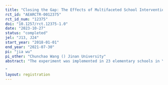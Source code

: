 ```yaml
---
title: "Closing the Gap: The Effects of Multifaceted School Intervention on Left-behind Children"
rct_id: "AEARCTR-0012375"
rct_id_num: "12375"
doi: "10.1257/rct.12375-1.0"
date: "2023-10-27"
status: "completed"
jel: "J13, J24"
start_year: "2018-01-01"
end_year: "2021-07-30"
pi: "jia wu"
pi_other: "Chunchao Wang () Jinan University"
abstract: "The experiment was implemented in 23 elementary schools in Yunmeng County in Hubei province of China. At the beginning of the spring semester in 2017–2018 school year, students from 3rd to 5th grades in the 23 schools participated in a baseline survey. Based on the information collected in the baseline survey, we can identify the left-behind children. We randomly selected 23 primary schools (145 classes) from 46 public primary schools to participate our experiment in the second semester in 2017-2018 school year. We design two treatment arms. First, video calling intervention. The video calling was directed by class head teachers, who participated in a training meeting to learn how to implement the video calling intervention. Each week, teachers spend two 10-minute sessions using their cell phones to give a video phone call to parents of left-behind children. The teacher schedules a time at the parents’ convenience, usually at lunchtime. After the time is agreed upon by the parents, the teacher takes the child to his/her office (or a spare room if there are people around) and provides their cell phone to let the child talk to their migrant parents by video call. Second, after-school tutoring intervention. After the last class in the afternoon, treated left-behind children took a 40-minute tutoring class, instructed by teachers. Each week, students have two lessons, one for Chinese and the other for mathematics. The content of class is to review the knowledge in the past days in the week. The treated children in the same grade and school were located in a spare classroom and instructed by a recruited teacher. 
"
layout: registration
---
```


